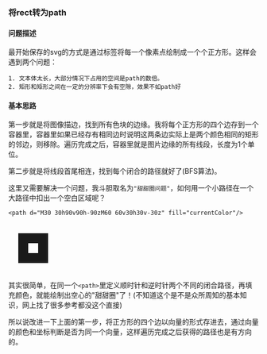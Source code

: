 <!--
title:做了一个基于canvas的像素图片画板
date:2024-07-18 02:00:56
tags: -canvas -Bresenham -BH算法 -Vue
categories: - 搭建博客
-->

### 将rect转为path
#### 问题描述
最开始保存的svg的方式是通过<rect>标签将每一个像素点绘制成一个个正方形。这样会遇到两个问题：
```
1. 文本体太长，大部分情况下占用的空间是path的数倍。
2. 矩形和矩形之间在一定的分辨率下会有空隙，效果不如path好
```
#### 基本思路
第一步就是将图像描边，找到所有色块的边缘。我将每个正方形的四个边存到一个容器里，容器里如果已经存有相同边时说明这两条边实际上是两个颜色相同的矩形的邻边，则移除。遍历完成之后，容器里就是图片边缘的所有线段，长度为1个单位。  

第二步就是将线段首尾相连，找到每个闭合的路径就好了(BFS算法)。

这里又需要解决一个问题，我斗胆取名为`"甜甜圈问题"`，如何用一个小路径在一个大路径中扣出一个空白区域呢？
```
<path d="M30 30h90v90h-90zM60 60v30h30v-30z" fill="currentColor"/>
```
<svg xmlns="http://www.w3.org/2000/svg" viewBox="0 0 150 150" width="100" height="100"><path d="M30 30h90v90h-90zM60 60v30h30v-30z" fill="currentColor"/></svg>

其实很简单，在同一个`<path>`里定义顺时针和逆时针两个不同的闭合路径，再填充颜色，就能绘制出空心的"甜甜圈"了！(不知道这个是不是众所周知的基本知识，网上找了很多参考都没这个直接)

所以说改进一下上面的第一步，将正方形的四个边以向量的形式存进去，通过向量的颜色和坐标判断是否为同一个向量，这样遍历完成之后获得的路径也是有方向的。
